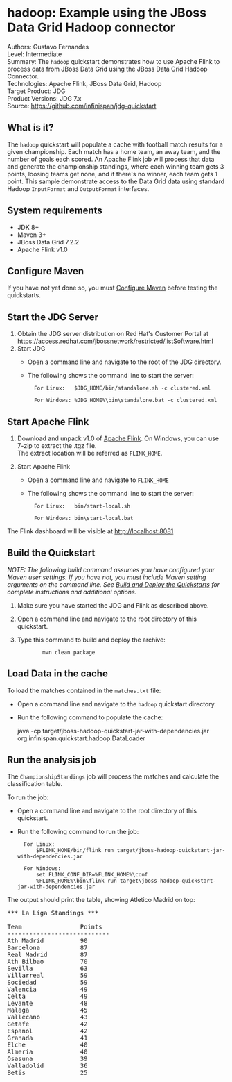 hadoop: Example using the JBoss Data Grid Hadoop connector 
=========================================

Authors: Gustavo Fernandes  
Level: Intermediate  
Summary: The `hadoop` quickstart demonstrates how to use Apache Flink to process data from JBoss Data Grid using the JBoss Data Grid Hadoop Connector.  
Technologies: Apache Flink, JBoss Data Grid, Hadoop   
Target Product: JDG  
Product Versions: JDG 7.x  
Source: <https://github.com/infinispan/jdg-quickstart>

What is it?
-----------

The `hadoop` quickstart will populate a cache with football match results for a given championship. 
Each match has a home team, an away team, and the number of goals each scored. 
An Apache Flink job will process that data and generate the championship standings, where each winning 
team gets 3 points, loosing teams get none, and if there's no winner, each team gets 1 point. 
This sample demonstrate access to the Data Grid data using standard Hadoop `InputFormat` and `OutputFormat` interfaces.

System requirements
-------------------

 * JDK 8+
 * Maven 3+
 * JBoss Data Grid 7.2.2
 * Apache Flink v1.0
 
Configure Maven
---------------
 
If you have not yet done so, you must [Configure Maven](https://github.com/jboss-developer/jboss-developer-shared-resources/blob/master/guides/CONFIGURE_MAVEN.md#configure-maven-to-build-and-deploy-the-quickstarts) before testing the quickstarts.

Start the JDG Server
---------------------

1. Obtain the JDG server distribution on Red Hat's Customer Portal at https://access.redhat.com/jbossnetwork/restricted/listSoftware.html
2. Start JDG
    * Open a command line and navigate to the root of the JDG directory.
    * The following shows the command line to start the server:
    
            For Linux:   $JDG_HOME/bin/standalone.sh -c clustered.xml 
            
            For Windows: %JDG_HOME%\bin\standalone.bat -c clustered.xml 
            
Start Apache Flink
--------------------

1. Download and unpack v1.0 of [Apache Flink](https://flink.apache.org/downloads.html#binaries). On Windows, you can use 7-zip to extract the .tgz file.  
The extract location will be referred as `FLINK_HOME`.

2. Start Apache Flink
    * Open a command line and navigate to `FLINK_HOME`
    * The following shows the command line to start the server:
    
            For Linux:   bin/start-local.sh
            
            For Windows: bin\start-local.bat 
            
The Flink dashboard will be visible at <http://localhost:8081>

Build the Quickstart
----------------------------

_NOTE: The following build command assumes you have configured your Maven user settings. If you have not, you must include Maven setting arguments on the command line. See [Build and Deploy the Quickstarts](../../README.md#build-and-deploy-the-quickstarts) for complete instructions and additional options._

1. Make sure you have started the JDG and Flink as described above.
2. Open a command line and navigate to the root directory of this quickstart.
3. Type this command to build and deploy the archive:

               mvn clean package
               
Load Data in the cache
------------------------------

To load the matches contained in the `matches.txt` file:

   * Open a command line and navigate to the `hadoop` quickstart directory.
   * Run the following command to populate the cache:
   
        java -cp target/jboss-hadoop-quickstart-jar-with-dependencies.jar org.infinispan.quickstart.hadoop.DataLoader

Run the analysis job
----------------------------

The `ChampionshipStandings` job will process the matches and calculate the classification table. 

To run the job:  

 * Open a command line and navigate to the root directory of this quickstart.
 * Run the following command to run the job:
 
         For Linux:   
             $FLINK_HOME/bin/flink run target/jboss-hadoop-quickstart-jar-with-dependencies.jar
                  
         For Windows:
             set FLINK_CONF_DIR=%FLINK_HOME%\conf
             %FLINK_HOME%\bin\flink run target\jboss-hadoop-quickstart-jar-with-dependencies.jar


The output should print the table, showing Atletico Madrid on top:

<pre>
*** La Liga Standings ***

Team                Points
----------------------------
Ath Madrid          90
Barcelona           87
Real Madrid         87
Ath Bilbao          70
Sevilla             63
Villarreal          59
Sociedad            59
Valencia            49
Celta               49
Levante             48
Malaga              45
Vallecano           43
Getafe              42
Espanol             42
Granada             41
Elche               40
Almeria             40
Osasuna             39
Valladolid          36
Betis               25
</pre>
